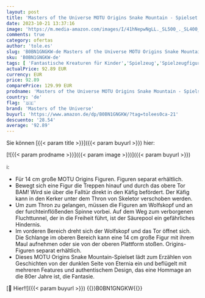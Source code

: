 ```yaml
---
layout: post
title: 'Masters of the Universe MOTU Origins Snake Mountain - Spielset mit authentischem Design und vielen Features inklusive Käfig  Kerker  Thron von Skeletor  Säurepool und Fluchttunnel  HPG41'
date: 2023-10-21 13:37:16
image: 'https://m.media-amazon.com/images/I/41hNepwNgLL._SL500_._SL400_.jpg'
comments: true
category: ofertas
author: 'tole.es'
slug: 'B0BN1GNGKW-de Masters of the Universe MOTU Origins Snake Mountain -...'
sku: 'B0BN1GNGKW-de'
tags: [ 'Fantastische Kreaturen für Kinder','Spielzeug','Spielzeugfiguren & Spielsets','masters of the universe','🇩🇪', ]
actualPrice: 92.89 EUR
currency: EUR
price: 92.89
comparePrice: 129.99 EUR
prodname: 'Masters of the Universe MOTU Origins Snake Mountain - Spielset mit authentischem Design und vielen Features inklusive Käfig  Kerker  Thron von Skeletor  Säurepool und Fluchttunnel  HPG41'
country: 'de'
flag: '🇩🇪'
brand: 'Masters of the Universe'
buyurl: 'https://www.amazon.de/dp/B0BN1GNGKW/?tag=tolees0ca-21'
descuento: '28.54'
average: '92.89'
---
```


Sie können [{{< param title >}}]({{< param buyurl >}}) hier:

[![{{< param prodname >}}]({{< param image >}})]({{< param buyurl >}})

ℹ️:

- Für 14 cm große MOTU Origins Figuren. Figuren separat erhältlich.
- Bewegt sich eine Figur die Treppen hinauf und durch das obere Tor BAM! Wird sie über die Falltür direkt in den Käfig befördert. Der Käfig kann in den Kerker unter dem Thron von Skeletor verschoben werden.
- Um zum Thron zu gelangen, müssen die Figuren am Wolfskopf und an der furchteinflößenden Spinne vorbei. Auf dem Weg zum verborgenen Fluchttunnel, der in die Freiheit führt, ist der Säurepool ein gefährliches Hindernis.
- Im vorderen Bereich dreht sich der Wolfskopf und das Tor öffnet sich. Die Schlange im oberen Bereich kann eine 14 cm große Figur mit ihrem Maul aufnehmen oder sie von der oberen Plattform stoßen. Origins-Figuren separat erhältlich.
- Dieses MOTU Origins Snake Mountain-Spielset lädt zum Erzählen von Geschichten von der dunklen Seite von Eternia ein und beflügelt mit mehreren Features und authentischem Design, das eine Hommage an die 80er Jahre ist, die Fantasie.

[🛒 Hier!!]({{< param buyurl >}})
{{<world>}}B0BN1GNGKW{{</world>}}
